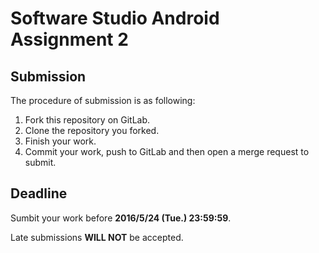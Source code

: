 # Software Studio Android Assignment 2

## Submission

The procedure of submission is as following:

1. Fork this repository on GitLab.
2. Clone the repository you forked.
3. Finish your work.
4. Commit your work, push to GitLab and then open a merge request to submit.

## Deadline

Sumbit your work before **2016/5/24 (Tue.) 23:59:59**.

Late submissions **WILL NOT** be accepted.

